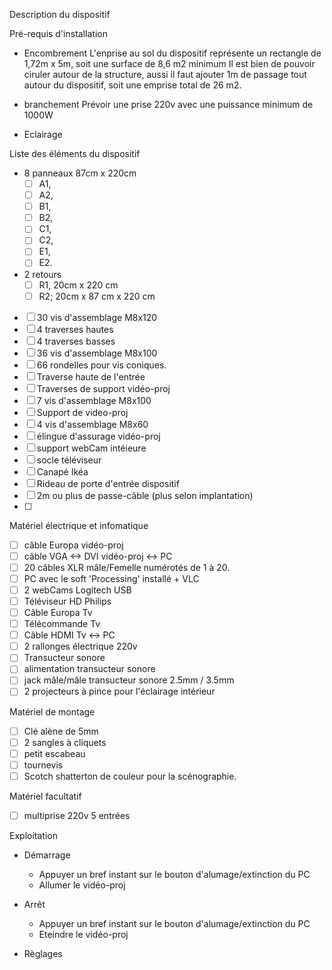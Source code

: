 Description du dispositif

Pré-requis d'installation
  - Encombrement
  L'enprise au sol du dispositif représente un rectangle de 1,72m x 5m, soit une surface de 8,6 m2 minimum
  Il est bien de pouvoir ciruler autour de la structure, aussi il faut ajouter 1m de passage tout autour du dispositif, soit une emprise total de 26 m2.

  - branchement
  Prévoir une prise 220v avec une puissance minimum de 1000W
  - Eclairage
  
Liste des éléments du dispositif
  - 8 panneaux 87cm x 220cm
    - [ ] A1, 
    - [ ] A2, 
    - [ ] B1, 
    - [ ] B2, 
    - [ ] C1, 
    - [ ] C2, 
    - [ ] E1, 
    - [ ] E2.
  - 2 retours
    - [ ] R1, 20cm x 220 cm 
    - [ ] R2; 20cm x 87 cm x 220 cm
  - [ ] 30 vis d'assemblage M8x120
  - [ ] 4 traverses hautes
  - [ ] 4 traverses basses
  - [ ] 36 vis d'assemblage M8x100
  - [ ] 66 rondelles pour vis coniques.
  - [ ] Traverse haute de l'entrée
  - [ ] Traverses de support vidéo-proj
  - [ ] 7 vis d'assemblage M8x100
  - [ ] Support de video-proj
  - [ ] 4 vis d'assemblage M8x60
  - [ ] élingue d'assurage vidéo-proj
  - [ ] support webCam intéieure
  - [ ] socle téléviseur
  - [ ] Canapé Ikéa
  - [ ] Rideau de porte d'entrée dispositif
  - [ ] 2m ou plus de passe-câble (plus selon implantation)
  - [ ] 

Matériel électrique et infomatique
  - [ ] câble Europa vidéo-proj
  - [ ] câble VGA <-> DVI vidéo-proj <-> PC
  - [ ] 20 câbles XLR mâle/Femelle numérotés de 1 à 20.
  - [ ] PC avec le soft 'Processing' installé + VLC
  - [ ] 2 webCams Logitech USB
  - [ ] Téléviseur HD Philips
  - [ ] Câble Europa Tv
  - [ ] Télécommande Tv
  - [ ] Câble HDMI Tv <-> PC
  - [ ] 2 rallonges électrique 220v
  - [ ] Transucteur sonore
  - [ ] alimentation transucteur sonore
  - [ ] jack mâle/mâle transucteur sonore 2.5mm / 3.5mm
  - [ ] 2 projecteurs à pince pour l'éclairage intérieur 

Matériel de montage
  - [ ] Clé alène de 5mm
  - [ ] 2 sangles à cliquets
  - [ ] petit escabeau
  - [ ] tournevis 
  - [ ] Scotch shatterton de couleur pour la scénographie.

Matériel facultatif
  -[ ] multiprise 220v 5 entrées

Exploitation
  - Démarrage
    - Appuyer un bref instant sur le bouton d'alumage/extinction du PC
    - Allumer le vidéo-proj
    
  - Arrêt
    - Appuyer un bref instant sur le bouton d'alumage/extinction du PC
    - Eteindre le vidéo-proj

  - Règlages
  

  
